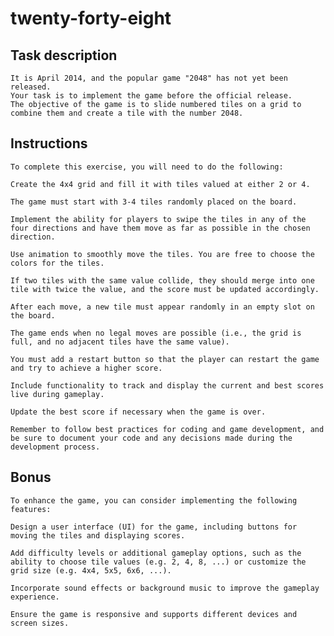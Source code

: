# twenty-forty-eight

## Task description
    It is April 2014, and the popular game "2048" has not yet been released.
    Your task is to implement the game before the official release. 
    The objective of the game is to slide numbered tiles on a grid to combine them and create a tile with the number 2048.

## Instructions
    To complete this exercise, you will need to do the following:

    Create the 4x4 grid and fill it with tiles valued at either 2 or 4.

    The game must start with 3-4 tiles randomly placed on the board.

    Implement the ability for players to swipe the tiles in any of the four directions and have them move as far as possible in the chosen direction.

    Use animation to smoothly move the tiles. You are free to choose the colors for the tiles.

    If two tiles with the same value collide, they should merge into one tile with twice the value, and the score must be updated accordingly.

    After each move, a new tile must appear randomly in an empty slot on the board.

    The game ends when no legal moves are possible (i.e., the grid is full, and no adjacent tiles have the same value).

    You must add a restart button so that the player can restart the game and try to achieve a higher score.

    Include functionality to track and display the current and best scores live during gameplay.

    Update the best score if necessary when the game is over.

    Remember to follow best practices for coding and game development, and be sure to document your code and any decisions made during the development process.

## Bonus
    To enhance the game, you can consider implementing the following features:

    Design a user interface (UI) for the game, including buttons for moving the tiles and displaying scores.

    Add difficulty levels or additional gameplay options, such as the ability to choose tile values (e.g. 2, 4, 8, ...) or customize the grid size (e.g. 4x4, 5x5, 6x6, ...).

    Incorporate sound effects or background music to improve the gameplay experience.
    
    Ensure the game is responsive and supports different devices and screen sizes.